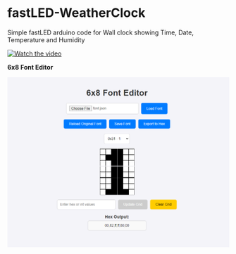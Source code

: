 # fastLED-WeatherClock
Simple fastLED arduino code for Wall clock showing Time, Date, Temperature and Humidity


[![Watch the video](https://img.youtube.com/vi/AOd8lBZHNKo/0.jpg)](https://www.youtube.com/watch?v=AOd8lBZHNKo)


**6x8 Font Editor**  

![Settings](./html/Screenshot-Font-editor.png?raw=true "Font Editor") 
